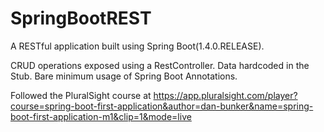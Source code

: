 # SpringBootREST
A RESTful application built using Spring Boot(1.4.0.RELEASE).

CRUD operations exposed using a RestController. Data hardcoded in the Stub.
Bare minimum usage of Spring Boot Annotations. 

Followed the PluralSight course at
https://app.pluralsight.com/player?course=spring-boot-first-application&author=dan-bunker&name=spring-boot-first-application-m1&clip=1&mode=live
